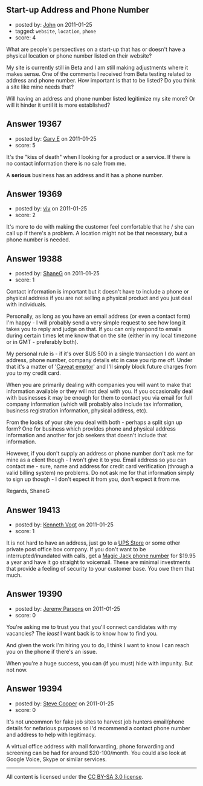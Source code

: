## Start-up Address and Phone Number

- posted by: [John](https://stackexchange.com/users/-1/5375-john) on 2011-01-25
- tagged: `website`, `location`, `phone`
- score: 4

What are people's perspectives on a start-up that has or doesn't have a physical location or phone number listed on their website?

My site is currently still in Beta and I am still making adjustments where it makes sense.  One of the comments I received from Beta testing related to address and phone number.  How important is that to be listed?  Do you think a site like mine needs that?

Will having an address and phone number listed legitimize my site more?  Or will it hinder it until it is more established?




## Answer 19367

- posted by: [Gary E](https://stackexchange.com/users/-1/2587-gary-e) on 2011-01-25
- score: 5

It's the "kiss of death" when I looking for a product or a service. If there is no contact information there is no sale from me.

A **serious** business has an address and it has a phone number.



## Answer 19369

- posted by: [viv](https://stackexchange.com/users/-1/2665-viv) on 2011-01-25
- score: 2

It's more to do with making the customer feel comfortable that he / she can call up if there's a problem. A location might not be that necessary, but a phone number is needed.


## Answer 19388

- posted by: [ShaneG](https://stackexchange.com/users/-1/3074-shaneg) on 2011-01-25
- score: 1

<p>Contact information is important but it doesn't have to include a phone or physical address if you are not selling a physical product and you just deal with individuals.</p>

<p>Personally, as long as you have an email address (or even a contact form) I'm happy - I will probably send a very simple request to see how long it takes you to reply and judge on that. If you can only respond to emails during certain times let me know that on the site (either in my local timezone or in GMT - preferably both).</p>

<p>My personal rule is - if it's over $US 500 in a single transaction I do want an address, phone number, company details etc in case you rip me off. Under that it's a matter of '<a href="http://en.wikipedia.org/wiki/Caveat_emptor" rel="nofollow">Caveat emptor</a>' and I'll simply block future charges from you to my credit card.</p>

<p>When you are primarily dealing with companies you will want to make that information available or they will not deal with you. If you occasionally deal with businesses it may be enough for them to contact you via email for full company information (which will probably also include tax information, business registration information, physical address, etc).</p>

<p>From the looks of your site you deal with both - perhaps a split sign up form? One for business which provides phone and physical address information and another for job seekers that doesn't include that information.</p>

<p>However, if you don't supply an address or phone number don't ask me for mine as a client though - I won't give it to you. Email address so you can contact me - sure, name and address for credit card verification (through a valid billing system) no problems. Do not ask me for that information simply to sign up though - I don't expect it from you, don't expect it from me.</p>

<p>Regards,
ShaneG</p>



## Answer 19413

- posted by: [Kenneth Vogt](https://stackexchange.com/users/-1/6736-kenneth-vogt) on 2011-01-25
- score: 1

<p>It is not hard to have an address, just go to a <a href="http://www.theupsstorelocal.com" rel="nofollow">UPS Store</a> or some other private post office box company. If you don't want to be interrupted/inundated with calls, get a <a href="http://magicjack.com" rel="nofollow">Magic Jack phone number</a> for $19.95 a year and have it go straight to voicemail. These are minimal investments that provide a feeling of security to your customer base. You owe them that much.</p>



## Answer 19390

- posted by: [Jeremy Parsons](https://stackexchange.com/users/-1/4291-jeremy-parsons) on 2011-01-25
- score: 0

You're asking me to trust you that you'll connect candidates with my vacancies? The *least* I want back is to know how to find you. 

And given the work I'm hiring you to do, I think I want to know I can reach you on the phone if there's an issue.

When you're a huge success, you can (if you must) hide with impunity. But not now.


## Answer 19394

- posted by: [Steve Cooper](https://stackexchange.com/users/-1/6816-steve-cooper) on 2011-01-25
- score: 0

It's not uncommon for fake job sites to harvest job hunters email/phone details for nefarious purposes so I'd recommend a contact phone number and address to help with legitimacy. 

A virtual office address with mail forwarding, phone forwarding and screening can be had for around $20-100/month. You could also look at Google Voice, Skype or similar services.



---

All content is licensed under the [CC BY-SA 3.0 license](https://creativecommons.org/licenses/by-sa/3.0/).
